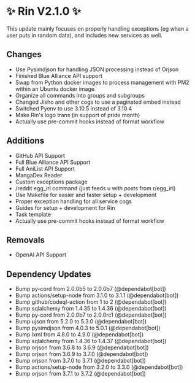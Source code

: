 # ✨ Rin V2.1.0 ✨

This update mainly focuses on properly handling exceptions (eg when a user puts in random data), and includes new services as well. 

## Changes

- Use Pysimdjson for handling JSON processing instead of Orjson
- Finished Blue Alliance API support
- Swap from Python docker images to process management with PM2 within an Ubuntu docker image
- Organize all commands into groups and subgroups
- Changed Jisho and other cogs to use a paginated embed instead
- Switched Pyenv to use 3.10.5 instead of 3.10.4
- Make Rin's logo trans (in support of pride month)
- Actually use pre-commit hooks instead of format workflow

## Additions
- GitHub API Support
- Full Blue Alliance API Support
- Full AniList API Support
- MangaDex Reader
- Custom exceptions package  
- /reddit egg_irl command (just feeds u with posts from r/egg_irl)
- Use Makefile for easier and faster setup + development
- Proper exception handling for all service cogs
- Guides for setup + development for Rin
- Task template 
- Actually use pre-commit hooks instead of format workflow

## Removals

- OpenAI API Support

## Dependency Updates

- Bump py-cord from 2.0.0b5 to 2.0.0b7 (@dependabot[bot])
- Bump actions/setup-node from 3.1.0 to 3.1.1  (@dependabot[bot])
- Bump github/codeql-action from 1 to 2  (@dependabot[bot])
- Bump sqlalchemy from 1.4.35 to 1.4.36  (@dependabot[bot])
- Bump py-cord from 2.0.0b7 to 2.0.0rc1  (@dependabot[bot])
- Bump ujson from 5.2.0 to 5.3.0  (@dependabot[bot])
- Bump pysimdjson from 4.0.3 to 5.0.1  (@dependabot[bot])
- Bump lxml from 4.8.0 to 4.9.0  (@dependabot[bot])
- Bump sqlalchemy from 1.4.36 to 1.4.37  (@dependabot[bot])
- Bump orjson from 3.6.8 to 3.6.9  (@dependabot[bot])
- Bump orjson from 3.6.9 to 3.7.0  (@dependabot[bot])
- Bump orjson from 3.7.0 to 3.7.1   (@dependabot[bot])
- Bump actions/setup-node from 3.2.0 to 3.3.0  (@dependabot[bot])
- Bump orjson from 3.7.1 to 3.7.2  (@dependabot[bot])